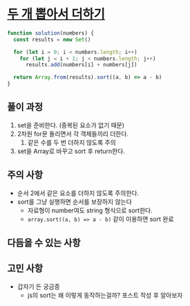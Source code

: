 # [두 개 뽑아서 더하기](https://programmers.co.kr/learn/courses/30/lessons/68644)

```javascript
function solution(numbers) {
  const results = new Set()

  for (let i = 0; i < numbers.length; i++)
    for (let j = i + 1; j < numbers.length; j++)
      results.add(numbers[i] + numbers[j])

  return Array.from(results).sort((a, b) => a - b)
}
```

## 풀이 과정

1. set을 준비한다. (중복된 요소가 없기 때문)
2. 2차원 for문 돌리면서 각 객체들끼리 더한다.
   1. 같은 수를 두 번 더하지 않도록 주의
3. set을 Array로 바꾸고 sort 후 return한다.

## 주의 사항

- 순서 2에서 같은 요소를 더하지 않도록 주의한다.
- sort를 그냥 실행하면 순서를 보장하지 않는다
  - 자료형이 number여도 string 형식으로 sort한다.
  - `array.sort((a, b) => a - b)` 같이 이용하면 sort 완료

## 다듬을 수 있는 사항

## 고민 사항

- 갑자기 든 궁금증
  - js의 sort는 왜 이렇게 동작하는걸까? 포스트 작성 후 알아보자
